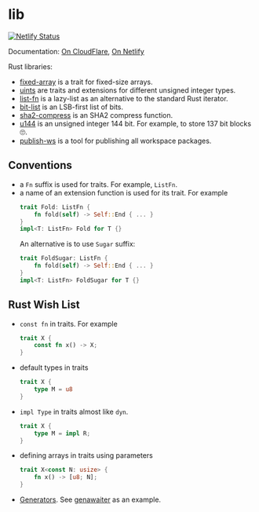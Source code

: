 # lib

[![Netlify Status](https://api.netlify.com/api/v1/badges/fb9af04c-2f5c-43ed-8d46-88b7e298a4e9/deploy-status)](https://app.netlify.com/sites/natfoam-lib/deploys)

Documentation: [On CloudFlare](https://natfoam-lib.pages.dev), [On Netlify](https://natfoam-lib.netlify.app)

Rust libraries:

- [fixed-array](fixed-array) is a trait for fixed-size arrays.
- [uints](uints) are traits and extensions for different unsigned integer types.
- [list-fn](list-fn) is a lazy-list as an alternative to the standard Rust iterator.
- [bit-list](bit-list) is an LSB-first list of bits.
- [sha2-compress](sha2-compress) is an SHA2 compress function.
- [u144](u144) is an unsigned integer 144 bit. For example, to store 137 bit blocks 🙄.
- [publish-ws](publish-ws) is a tool for publishing all workspace packages.

## Conventions

- a `Fn` suffix is used for traits. For example, `ListFn`.
- a name of an extension function is used for its trait. For example
  ```rust
  trait Fold: ListFn {
      fn fold(self) -> Self::End { ... }
  }
  impl<T: ListFn> Fold for T {}
  ```
  An alternative is to use `Sugar` suffix:
  ```rust
  trait FoldSugar: ListFn {
      fn fold(self) -> Self::End { ... }
  }
  impl<T: ListFn> FoldSugar for T {}
  ```

## Rust Wish List

- `const fn` in traits. For example
  ```rust
  trait X {
      const fn x() -> X;
  }
  ```
- default types in traits
  ```rust
  trait X {
      type M = u8
  }
  ```
- `impl Type` in traits almost like `dyn`.
  ```rust
  trait X {
      type M = impl R;
  }
  ```
- defining arrays in traits using parameters
  ```rust
  trait X<const N: usize> {
      fn x() -> [u8; N];
  }
  ```
- [Generators](https://doc.rust-lang.org/std/ops/trait.Generator.html). See [genawaiter](https://crates.io/crates/genawaiter) as an example.
